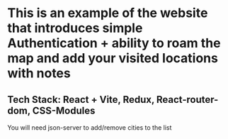 # This is an example of the website that introduces simple Authentication + ability to roam the map and add your visited locations with notes

## Tech Stack: React + Vite, Redux, React-router-dom, CSS-Modules

You will need json-server to add/remove cities to the list
